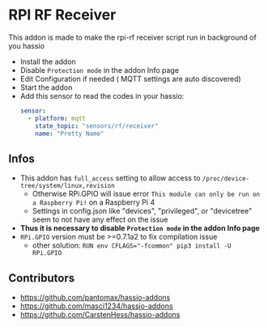 # RPI RF Receiver

This addon is made to make the rpi-rf receiver script run in background of you hassio

- Install the addon
- Disable `Protection mode` in the addon Info page
- Edit Configuration if needed ( MQTT settings are auto discovered)
- Start the addon
- Add this sensor to read the codes in your hassio:
  ```yaml
  sensor:
    - platform: mqtt
      state_topic: "sensors/rf/receiver"
      name: "Pretty Name"
  ```

## Infos

- This addon has `full_access` setting to allow access to `/proc/device-tree/system/linux,revision`
  - Otherwise RPi.GPIO will issue error `This module can only be run on a Raspberry Pi!` on a Raspberry Pi 4
  - Settings in config.json like "devices", "privileged", or "devicetree" seem to not have any effect on the issue
- **Thus it is necessary to disable `Protection mode` in the addon Info page**
- `RPi.GPIO` version must be >=0.7.1a2 to fix compilation issue
  - other solution: `RUN env CFLAGS="-fcommon" pip3 install -U RPi.GPIO`

## Contributors

- https://github.com/pantomax/hassio-addons
- https://github.com/masci1234/hassio-addons
- https://github.com/CarstenHess/hassio-addons
